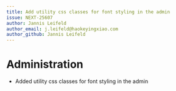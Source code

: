 ```yaml
---
title: Add utility css classes for font styling in the admin
issue: NEXT-25607
author: Jannis Leifeld
author_email: j.leifeld@haokeyingxiao.com
author_github: Jannis Leifeld
---
```

# Administration
* Added utility css classes for font styling in the admin
